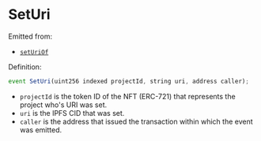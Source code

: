 # SetUri

Emitted from:

* [`setUriOf`](../write/seturiof.md)

Definition:

```javascript
event SetUri(uint256 indexed projectId, string uri, address caller);
```

* `projectId` is the token ID of the NFT \(ERC-721\) that represents the project who's URI was set.
* `uri` is the IPFS CID that was set.
* `caller` is the address that issued the transaction within which the event was emitted.

